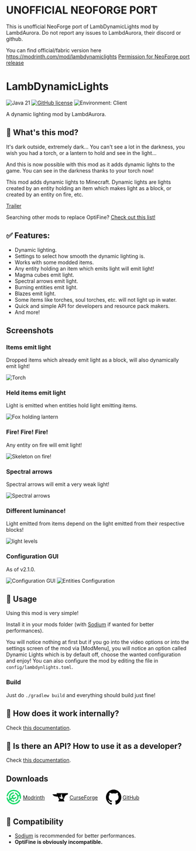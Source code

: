 # UNOFFICIAL NEOFORGE PORT
This is unofficial NeoForge port of LambDynamicLights mod by LambdAurora.
Do not report any issues to LambdAurora, their discord or github.

You can find official/fabric version here https://modrinth.com/mod/lambdynamiclights
[Permission for NeoForge port release](https://github.com/LostPattern/LambDynamicLights/blob/1.21/PERMISSION)

# LambDynamicLights

<!-- modrinth_exclude.start -->
![Java 21](https://img.shields.io/badge/language-Java%2021-9115ff.svg?style=flat-square) <!-- modrinth_exclude.end -->
[![GitHub license](https://img.shields.io/badge/license-Lambda%20License-c7136d?style=flat-square)](https://raw.githubusercontent.com/LambdAurora/LambDynamicLights/1.21/LICENSE)
![Environment: Client](https://img.shields.io/badge/environment-client-1976d2?style=flat-square)

A dynamic lighting mod by LambdAurora.

## 📖 What's this mod?

It's dark outside, extremely dark...
You can't see a lot in the darkness, you wish you had a torch,
or a lantern to hold and see in the light...

And this is now possible with this mod as it adds dynamic lights to the game.
You can see in the darkness thanks to your torch now!

This mod adds dynamic lights to Minecraft. Dynamic lights are lights created by an entity holding an
item which makes light as a block, or created by an entity on fire, etc.

[Trailer](https://www.youtube.com/embed/r8r1TNG45tM?wmode=transparent)

Searching other mods to replace OptiFine? [Check out this list!](https://optifine.alternatives.lambdaurora.dev/)

## ✅ Features:

- Dynamic lighting.
- Settings to select how smooth the dynamic lighting is.
- Works with some modded items.
- Any entity holding an item which emits light will emit light!
- Magma cubes emit light.
- Spectral arrows emit light.
- Burning entities emit light.
- Blazes emit light.
- Some items like torches, soul torches, etc. will not light up in water.
- Quick and simple API for developers and resource pack makers.
- And more!

## Screenshots

### Items emit light

Dropped items which already emit light as a block, will also dynamically emit light!

![Torch](images/torch.png)

### Held items emit light

Light is emitted when entities hold light emitting items.

![Fox holding lantern](images/fox_holding_lantern.png)

### Fire! Fire! Fire!

Any entity on fire will emit light!

![Skeleton on fire!](images/fire_skeleton.png)

### Spectral arrows

Spectral arrows will emit a very weak light!

![Spectral arrows](images/spectral_arrow.png)

### Different luminance!

Light emitted from items depend on the light emitted from their respective blocks!

![light levels](images/light_levels.png)

### Configuration GUI

As of v2.1.0.

![Configuration GUI](images/settings_main.png)
![Entities Configuration](images/settings_entities.png)

## 📖 Usage

Using this mod is very simple!

Install it in your mods folder (with [Sodium] if wanted for better performances).

You will notice nothing at first but if you go into the video options or into the settings screen of the mod via [ModMenu], you will notice an option called Dynamic Lights which is by default off, choose the wanted configuration and enjoy!
You can also configure the mod by editing the file in `config/lambdynlights.toml`.

<!-- modrinth_exclude.start -->
### Build

Just do `./gradlew build` and everything should build just fine!
<!-- modrinth_exclude.end -->

## 📖 How does it work internally?

Check [this documentation](https://github.com/LambdAurora/LambDynamicLights/blob/1.21/HOW_DOES_IT_WORK.md).

## 📖 Is there an API? How to use it as a developer?

Check [this documentation](https://github.com/LambdAurora/LambDynamicLights/blob/1.21/API.md).

<!-- modrinth_exclude.long_start -->
## Downloads

<div>
<a href="https://modrinth.com/mod/lambdynamiclights-unofficial-neoforge" style="display: inline-flex; align-items: center;">
<svg aria-hidden="true" viewBox="16 -2 150 150" data-view-component="true" width="42" height="42"><path fill-rule="evenodd" fill="#1bd96a" d="M159.07,89.29A70.94,70.94,0,1,0,20,63.52H32A58.78,58.78,0,0,1,145.23,49.93l-11.66,3.12a46.54,46.54,0,0,0-29-26.52l-2.15,12.13a34.31,34.31,0,0,1,2.77,63.26l3.19,11.9a46.52,46.52,0,0,0,28.33-49l11.62-3.1A57.94,57.94,0,0,1,147.27,85Z"></path><path fill-rule="evenodd" fill="#1bd96a" d="M108.92,139.3A70.93,70.93,0,0,1,19.79,76h12a59.48,59.48,0,0,0,1.78,9.91,58.73,58.73,0,0,0,3.63,9.91l10.68-6.41a46.58,46.58,0,0,1,44.72-65L90.43,36.54A34.38,34.38,0,0,0,57.36,79.75C57.67,80.88,58,82,58.43,83l13.66-8.19L68,63.93l12.9-13.25,16.31-3.51L101.9,53l-7.52,7.61-6.55,2.06-4.69,4.82,2.3,6.38s4.64,4.94,4.65,4.94l6.57-1.74,4.67-5.13,10.2-3.24,3,6.84L104.05,88.43,86.41,94l-7.92-8.81L64.7,93.48a34.44,34.44,0,0,0,28.72,11.59L96.61,117A46.6,46.6,0,0,1,54.13,99.83l-10.64,6.38a58.81,58.81,0,0,0,99.6-9.77l11.8,4.29A70.77,70.77,0,0,1,108.92,139.3Z"></path></svg>
<span style="display: inline-block; width: 4px;"></span>
Modrinth
</a>
<span style="display: inline-block; width: 1em"></span>
<a href="https://www.curseforge.com/minecraft/mc-mods/lambdynamiclights-unofficial-neoforge" style="display: inline-flex; align-items: center">
<svg aria-hidden="true" viewBox="-2017 853 43 23" data-view-component="true" src="https://www.curseforge.com/Content/2-0-8083-18015/Skins/CurseForge/images/anvil.svg" width="42" height="42" style="fill: var(--ls_theme_primary)"><path fill-rule="evenodd" d="M-2005.7,853l0.7,3c-3.5,0-12,0-12,0s0.2,0.9,0.3,1c0.3,0.5,0.6,1.1,1,1.5c1.9,2.2,5.2,3.1,7.9,3.6  c1.9,0.4,3.8,0.5,5.7,0.6l2.2,5.9h1.2l0.7,1.9h-1l-1.7,5.5h16.7l-1.7-5.5h-1l0.7-1.9h1.2c0,0,1-6.1,4.1-8.9c3-2.8,6.7-3.2,6.7-3.2  V853H-2005.7z M-1988.9,868.1c-0.8,0.5-1.7,0.5-2.3,0.9c-0.4,0.2-0.6,0.8-0.6,0.8c-0.4-0.9-0.9-1.2-1.5-1.4  c-0.6-0.2-1.7-0.1-3.2-1.4c-1-0.9-1.1-2.1-1-2.7v-0.1c0-0.1,0-0.1,0-0.2s0-0.2,0.1-0.3l0,0l0,0c0.2-0.6,0.7-1.2,1.7-1.6  c0,0-0.7,1,0,2c0.4,0.6,1.2,0.9,1.9,0.5c0.3-0.2,0.5-0.6,0.6-0.9c0.2-0.7,0.2-1.4-0.4-1.9c-0.9-0.8-1.1-1.9-0.5-2.6  c0,0,0.2,0.9,1.1,0.8c0.6,0,0.6-0.2,0.4-0.4c-0.1-0.3-1.4-2.2,0.5-3.6c0,0,1.2-0.8,2.6-0.7c-0.8,0.1-1.7,0.6-2,1.4c0,0,0,0,0,0.1  c-0.3,0.8-0.1,1.7,0.5,2.5c0.4,0.6,0.9,1.1,1.1,1.9c-0.3-0.1-0.5,0-0.7,0.2c-0.2,0.2-0.3,0.6-0.2,0.9c0.1,0.2,0.3,0.4,0.5,0.4  c0.1,0,0.1,0,0.2,0h0.1c0.3-0.1,0.5-0.5,0.4-0.8c0.2,0.2,0.3,0.7,0.2,1c0,0.3-0.2,0.6-0.3,0.8c-0.1,0.2-0.3,0.4-0.4,0.6  s-0.2,0.4-0.2,0.6c0,0.2,0,0.5,0.1,0.7c0.4,0.6,1.2,0,1.4-0.5c0.3-0.6,0.2-1.3-0.2-1.9c0,0,0.7,0.4,1.2,1.8  C-1987.4,866.2-1988.1,867.6-1988.9,868.1z"></path></svg>
<span style="display: inline-block; width: 4px;"></span>
CurseForge
</a>
<span style="display: inline-block; width: 1em"></span>
<a href="https://github.com/LostPattern/LambDynamicLights/releases" style="display: inline-flex; align-items: center">
<svg aria-hidden="true" viewBox="0 0 16 16" data-view-component="true" width="42" height="42" style="fill: var(--ls_theme_primary)"><path fill-rule="evenodd" d="M8 0C3.58 0 0 3.58 0 8c0 3.54 2.29 6.53 5.47 7.59.4.07.55-.17.55-.38 0-.19-.01-.82-.01-1.49-2.01.37-2.53-.49-2.69-.94-.09-.23-.48-.94-.82-1.13-.28-.15-.68-.52-.01-.53.63-.01 1.08.58 1.23.82.72 1.21 1.87.87 2.33.66.07-.52.28-.87.51-1.07-1.78-.2-3.64-.89-3.64-3.95 0-.87.31-1.59.82-2.15-.08-.2-.36-1.02.08-2.12 0 0 .67-.21 2.2.82.64-.18 1.32-.27 2-.27.68 0 1.36.09 2 .27 1.53-1.04 2.2-.82 2.2-.82.44 1.1.16 1.92.08 2.12.51.56.82 1.27.82 2.15 0 3.07-1.87 3.75-3.65 3.95.29.25.54.73.54 1.48 0 1.07-.01 1.93-.01 2.2 0 .21.15.46.55.38A8.013 8.013 0 0016 8c0-4.42-3.58-8-8-8z"></path></svg>
<span style="display: inline-block; width: 4px;"></span>
GitHub
</a>
</div>
<!-- modrinth_exclude.long_end -->

## 📖 Compatibility

- [Sodium] is recommended for better performances.
- **OptiFine is obviously incompatible.**

[Sodium]: https://www.curseforge.com/minecraft/mc-mods/sodium "Sodium CurseForge page"
